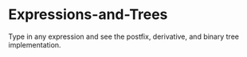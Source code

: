 # Expressions-and-Trees
Type in any expression and see the postfix, derivative, and binary tree implementation.
